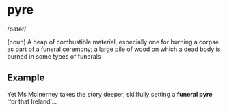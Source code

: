 # pyre

/paɪər/

(noun) A heap of combustible material, especially one for burning a corpse as part of a funeral ceremony; a large pile of wood on which a dead body is burned in some types of funerals

## Example

Yet Ms McInerney takes the story deeper, skillfully setting a **funeral pyre** 'for that Ireland'...
